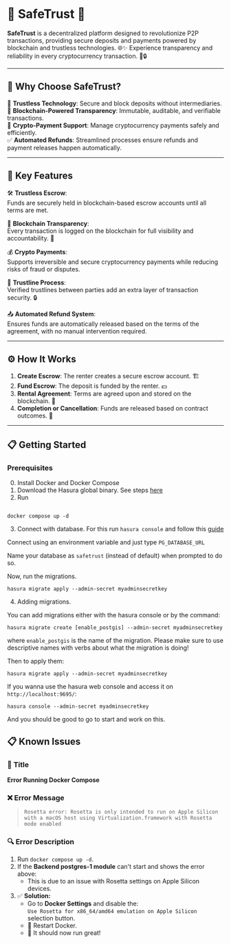 # 🌟 SafeTrust 🌟

**SafeTrust** is a decentralized platform designed to revolutionize P2P transactions, providing secure deposits and payments powered by blockchain and trustless technologies. 🌐✨ Experience transparency and reliability in every cryptocurrency transaction. 💸🔒

---

## 🚀 **Why Choose SafeTrust?**

🔐 **Trustless Technology**: Secure and block deposits without intermediaries.  
💾 **Blockchain-Powered Transparency**: Immutable, auditable, and verifiable transactions.  
💱 **Crypto-Payment Support**: Manage cryptocurrency payments safely and efficiently.  
✅ **Automated Refunds**: Streamlined processes ensure refunds and payment releases happen automatically.

---

## 🌟 **Key Features**

🛠️ **Trustless Escrow**:  
Funds are securely held in blockchain-based escrow accounts until all terms are met.

🔎 **Blockchain Transparency**:  
Every transaction is logged on the blockchain for full visibility and accountability. 📜

💰 **Crypto Payments**:  
Supports irreversible and secure cryptocurrency payments while reducing risks of fraud or disputes.

🔗 **Trustline Process**:  
Verified trustlines between parties add an extra layer of transaction security. 🔒

📤 **Automated Refund System**:  
Ensures funds are automatically released based on the terms of the agreement, with no manual intervention required.

---

## ⚙️ **How It Works**

1. **Create Escrow**: The renter creates a secure escrow account. 🏗️
2. **Fund Escrow**: The deposit is funded by the renter. 💵
3. **Rental Agreement**: Terms are agreed upon and stored on the blockchain. 📃
4. **Completion or Cancellation**: Funds are released based on contract outcomes. 🎯

---

## 📋 **Getting Started**

### **Prerequisites**

0. Install Docker and Docker Compose
1. Download the Hasura global binary. See steps [here](https://hasura.io/docs/2.0/hasura-cli/install-hasura-cli/)
2. Run 

```shell

docker compose up -d
```

3. Connect with database. For this run `hasura console` and follow this [guide](https://hasura.io/docs/2.0/databases/quickstart/#on-hasura-deployed-via-docker)

Connect using an environment variable and just type `PG_DATABASE_URL`

Name your database as `safetrust` (instead of default) when prompted to do so.

Now, run the migrations.

```shell
hasura migrate apply --admin-secret myadminsecretkey
```

4. Adding migrations.

You can add migrations either with the hasura console or by the command:

```shell
hasura migrate create [enable_postgis] --admin-secret myadminsecretkey
```

where `enable_postgis` is the name of the migration. Please make sure to use descriptive names with verbs about what the migration is doing!

Then to apply them:

```shell
hasura migrate apply --admin-secret myadminsecretkey
```

If you wanna use the hasura web console and access it on `http://localhost:9695/`:


```shell
hasura console --admin-secret myadminsecretkey
```

And you should be good to go to start and work on this.


## 📋 **Known Issues**

### 📝 **Title**  
**Error Running Docker Compose**

### ❌ **Error Message**  
> `Rosetta error: Rosetta is only intended to run on Apple Silicon with a macOS host using Virtualization.framework with Rosetta mode enabled`

### 🔍 **Error Description**  
1. Run `docker compose up -d`.  
2. If the **Backend postgres-1 module** can't start and shows the error above:  
   - This is due to an issue with Rosetta settings on Apple Silicon devices.  
3. ✅ **Solution:**  
   - Go to **Docker Settings** and disable the:  
     `Use Rosetta for x86_64/amd64 emulation on Apple Silicon` selection button.  
   - 🔄 Restart Docker.  
   - 🚀 It should now run great!